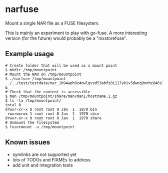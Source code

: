 # narfuse

Mount a single NAR file as a FUSE filesystem.

This is mainly an experiment to play with go-fuse. A more interesting version (for the future) would probably be a "nixstorefuse".

## Example usage

```console
# Create folder that will be used as a mount point
$ mkdir /tmp/mountpoint
# Mount the NAR on /tmp/mountpoint
$ ./narfuse /tmp/mountpoint ../../test/testdata/nar_1094wph9z4nwlgvsd53abfz8i117ykiv5dwnq9nnhz846s7xqd7d.nar &
# Check that the content is accessible
$ man /tmp/mountpoint/share/man/man1/hostname.1.gz 
$ ls -la /tmp/mountpoint/
total 0
drwxr-xr-x 0 root root 0 Jan  1  1970 bin
-rwxrwxrwx 1 root root 0 Jan  1  1970 sbin
drwxr-xr-x 0 root root 0 Jan  1  1970 share
# Unmount the filesystem
$ fusermount -u /tmp/mountpoint
```

## Known issues

* symlinks are not supported yet
* lots of TODOs and FIXMEs to address
* add unit and integration tests

